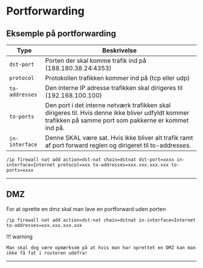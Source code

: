 # Portforwarding

## Eksemple på portforwarding

| Type           | Beskrivelse                                                                                                                                               |
| -------------- | --------------------------------------------------------------------------------------------------------------------------------------------------------- |
| `dst-port`     | Porten der skal komme trafik ind på (188.180.38.24:4353)                                                                                                  |
| `protocol`     | Protokollen trafikken kommer ind på (tcp eller udp)                                                                                                       |
| `to-addresses` | Den interne IP adresse trafikken skal dirigeres til (192.168.100.100)                                                                                     |
| `to-ports`     | Den port i det interne netværk trafikken skal dirigeres til. Hvis denne ikke bliver udfyldt kommer trafikken på samme port som pakkerne er kommet ind på. |
| `in-interface` | Denne SKAL være sat. Hvis ikke bliver alt trafik ramt af port forward reglen og dirigeret til to-addresses.                                               |

```shell
/ip firewall nat add action=dst-nat chain=dstnat dst-port=xxxx in-interface=Internet protocol=xxx to-addresses=xxx.xxx.xxx.xxx to-ports=xxxx
```

---

## DMZ

For at oprette en dmz skal man lave en portforward uden porten

```shell
/ip firewall nat add action=dst-nat chain=dstnat in-interface=Internet to-addresses=xxx.xxx.xxx.xxx
```

!!! warning

    Man skal dog være opmærksom på at hvis man har oprettet en DMZ kan man ikke få fat i routeren udefra!

---
